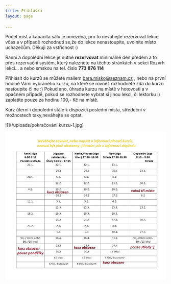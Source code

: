 ```yaml
---
title: Přihláška
layout: page

---
```

Počet míst a kapacita sálu je omezena, pro to neváhejte rezervovat lekce včas a v případě rozhodnutí se,že do lekce nenastoupíte, uvolníte místo uchazečům. Děkuji za vstřícnost :)

Ranní a dopolední lekce je nutné **rezervovat** minimálně den předem a to přes rezervační systém, který naleznete na těchto stránkách v sekci Rozvrh lekcí... a nebo smskou na tel. číslo **773 876 114**

Přihlásit do kurzů se můžete mailem bara.misko@seznam.cz , nebo na první hodině Vámi vybraného kurzu, na které se rovněž rozhodnete zda do kurzu nastoupíte či ne :) Pokud ano, úhrada kurzu na místě v hotovosti a v opačném případě, pokud se rozhodnete vybrat si jinou lekci, či lektorku :) zaplatíte pouze za hodinu 100,- Kč na místě.

Kurz úterní i dopolední stále k dispozici poslední místa, středeční v možnostech taky,neváhejte se optat.

![](/uploads/pokračování kurzu-1.jpg)

![](/uploads/jjjjjjjj2222.jpg)